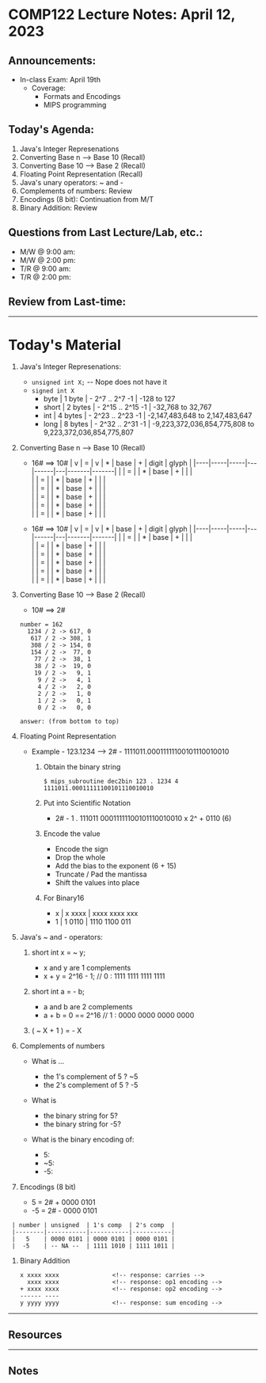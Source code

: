 # COMP122 Lecture Notes: April 12, 2023

## Announcements:
   - In-class Exam: April 19th
     * Coverage:
       - Formats and Encodings
       - MIPS programming

## Today's Agenda:

   1. Java's Integer Represenations
   1. Converting Base n --> Base 10 (Recall)
   1. Converting Base 10 --> Base 2 (Recall)
   1. Floating Point Representation (Recall)
   1. Java's unary operators: ~ and - 
   1. Complements of numbers: Review
   1. Encodings (8 bit): Continuation from M/T
   1. Binary Addition: Review
  


## Questions from Last Lecture/Lab, etc.:
   * M/W @ 9:00 am: 
   * M/W @ 2:00 pm: 
   * T/R @ 9:00 am: 
   * T/R @ 2:00 pm: 

## Review from Last-time:

 
---
# Today's Material

   1. Java's Integer Represenations:
      * `unsigned int X;` -- Nope does not have it
      * `signed int X`
         - byte  | 1 byte  | -  2^7 ..  2^7 -1 | -128 to 127
         - short | 2 bytes | - 2^15 .. 2^15 -1 | -32,768 to 32,767
         - int   | 4 bytes | - 2^23 .. 2^23 -1 | -2,147,483,648 to 2,147,483,647
         - long  | 8 bytes | - 2^32 .. 2^31 -1 | -9,223,372,036,854,775,808 to 9,223,372,036,854,775,807

   1. Converting Base n --> Base 10 (Recall)

      - 16#     ==> 10#
        | v  |  =  |  v  | * | base | + | digit | glyph |
        |----|-----|-----|---|------|---|-------|-------|
        |    |  =  |     | * | base | + |       |       |   
        |    |  =  |     | * | base | + |       |       |   
        |    |  =  |     | * | base | + |       |       |   
        |    |  =  |     | * | base | + |       |       |   
        |    |  =  |     | * | base | + |       |       |   
        |    |  =  |     | * | base | + |       |       |  

      - 16#      ==>  10# 
        | v  |  =  |  v  | * | base | + | digit | glyph |
        |----|-----|-----|---|------|---|-------|-------|
        |    |  =  |     | * | base | + |       |       |   
        |    |  =  |     | * | base | + |       |       |   
        |    |  =  |     | * | base | + |       |       |   
        |    |  =  |     | * | base | + |       |       |   
        |    |  =  |     | * | base | + |       |       |   
        |    |  =  |     | * | base | + |       |       |          


   1. Converting Base 10 --> Base 2 (Recall)
       - 10#      ==>  2# 

       ```
       number = 162                       
         1234 / 2 -> 617, 0
          617 / 2 -> 308, 1
          308 / 2 -> 154, 0
          154 / 2 ->  77, 0
           77 / 2 ->  38, 1
           38 / 2 ->  19, 0
           19 / 2 ->   9, 1
            9 / 2 ->   4, 1
            4 / 2 ->   2, 0
            2 / 2 ->   1, 0
            1 / 2 ->   0, 1
            0 / 2 ->   0, 0
                                  
       answer: (from bottom to top)      
       ```

   1. Floating Point Representation
      - Example - 123.1234  --> 2# - 1111011.00011111100101110010010

        1. Obtain the binary string
           ```
           $ mips_subroutine dec2bin 123 . 1234 4
           1111011.00011111100101110010010
           ```
         1. Put into Scientific Notation
            - 2# - 1 . 111011 00011111100101110010010 x 2^ + 0110 (6)

         1. Encode the value
            - Encode the sign
            - Drop the whole
            - Add the bias to the exponent (6 + 15)
            - Truncate / Pad the mantissa
            - Shift the values into place

         1. For Binary16
            - x | x xxxx |  xxxx xxxx xxx
            - 1 | 1 0110 |  1110 1100 011
   

   1. Java's ~ and - operators:
      1.  short int x = ~ y;   
          - x and y are 1 complements
          - x + y =  2^16 - 1;  // 0 : 1111 1111 1111 1111

      1.  short int a = - b;   
          - a and b are 2 complements
          - a + b =  0 == 2^16  // 1 : 0000 0000 0000 0000

      1.  ( ~ X + 1 )  = - X


   1. Complements of numbers
      * What is ... 
        - the 1's complement of 5 ?   ~5
        - the 2's complement of 5 ?   -5
      * What is
        - the binary string for 5?
        - the binary string for -5?

      * What is the binary encoding of:
        -  5:
        - ~5:
        - -5:



   1. Encodings (8 bit)
      -  5 = 2# + 0000 0101
      - -5 = 2# - 0000 0101

     | number | unsigned  | 1's comp  | 2's comp  |
     |--------|-----------|-----------|-----------|
     |   5    | 0000 0101 | 0000 0101 | 0000 0101 |
     |  -5    | -- NA --  | 1111 1010 | 1111 1011 |


   1. Binary Addition
      ```
      x xxxx xxxx               <!-- response: carries -->
        xxxx xxxx               <!-- response: op1 encoding -->
      + xxxx xxxx               <!-- response: op2 encoding -->
      ------ ----           
      y yyyy yyyy               <!-- response: sum encoding -->
      ```

---
## Resources



---
## Notes
<!-- This section is for students to place their notes -->


